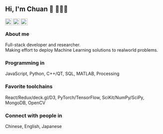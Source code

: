 ## Hi, I'm Chuan :wave: 👩🏻‍💻

<p>
  <a href="https://www.linkedin.com/in/nauhc/" rel="nofollow noreferrer">
    <img align="left" alt="Adarshreddyash LinkdeIN" width="22px" src="https://cdn.jsdelivr.net/npm/simple-icons@v3/icons/linkedin.svg" />
  </a>  
  
  <a href="https://www.instagram.com/nauhc/" rel="nofollow noreferrer">
    <img align="left" alt="Adarshreddyash LinkdeIN" width="22px" src="https://cdn.jsdelivr.net/npm/simple-icons@v3/icons/instagram.svg" />
  </a>

  <a href="https://github.com/nauhc" rel="nofollow noreferrer">
    <img align="left" alt="Adarshreddyash LinkdeIN" width="22px" src="https://cdn.jsdelivr.net/npm/simple-icons@v3/icons/github.svg" />
  </a>
</br>
</p>

### About me

Full-stack developer and researcher. </br>
Making effort to deploy Machine Learning solutions to realworld problems. </br>

<!--Recent topics: XAI, sequence data interaction/analysis -->
<!--passionate in solving realworld problems-->

<!-- - Speak: Chinese, English, Japanese -->

### Programming in

JavaScript, Python, C++/QT, SQL, MATLAB, Processing </br>

### Favorite toolchains

React/Redux/deck.gl/D3, PyTorch/TensorFlow, SciKit/NumPy/SciPy, MongoDB, OpenCV </br>

### Connect with people in

Chinese, English, Japanese

<!--
**nauhc/nauhc** is a ✨ _special_ ✨ repository because its `README.md` (this file) appears on your GitHub profile.

Here are some ideas to get you started:

- 🔭 I’m currently working on ...
- 🌱 I’m currently learning ...
- 👯 I’m looking to collaborate on ...
- 🤔 I’m looking for help with ...
- 💬 Ask me about ...
- 📫 How to reach me: ...
- 😄 Pronouns: ...
- ⚡ Fun fact: ...
-->
